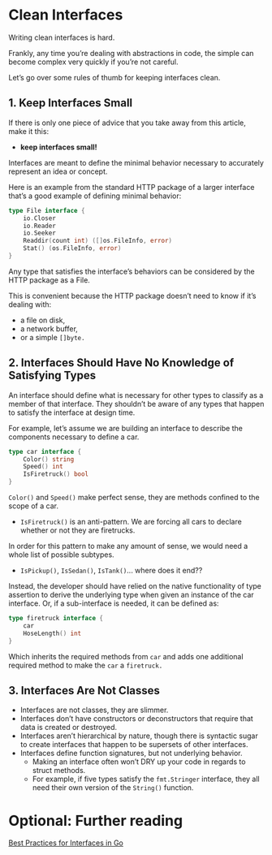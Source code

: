 # Clean Interfaces

Writing clean interfaces is hard.

Frankly, any time you’re dealing with abstractions in code, the simple can become complex very quickly if you’re not careful.

Let’s go over some rules of thumb for keeping interfaces clean.

## 1. Keep Interfaces Small

If there is only one piece of advice that you take away from this article, make it this:

- **keep interfaces small!**

Interfaces are meant to define the minimal behavior necessary to accurately represent an idea or concept.

Here is an example from the standard HTTP package of a larger interface that’s a good example of defining minimal behavior:

```go
type File interface {
    io.Closer
    io.Reader
    io.Seeker
    Readdir(count int) ([]os.FileInfo, error)
    Stat() (os.FileInfo, error)
}
```

Any type that satisfies the interface’s behaviors can be considered by the HTTP package as a File.

This is convenient because the HTTP package doesn’t need to know if it’s dealing with:

- a file on disk,
- a network buffer,
- or a simple `[]byte.`

## 2. Interfaces Should Have No Knowledge of Satisfying Types

An interface should define what is necessary for other types to classify as a member of that interface. They shouldn’t be aware of any types that happen to satisfy the interface at design time.

For example, let’s assume we are building an interface to describe the components necessary to define a car.

```go
type car interface {
	Color() string
	Speed() int
	IsFiretruck() bool
}
```

`Color()` and `Speed()` make perfect sense, they are methods confined to the scope of a car.

- `IsFiretruck()` is an anti-pattern. We are forcing all cars to declare whether or not they are firetrucks.

In order for this pattern to make any amount of sense, we would need a whole list of possible subtypes.

- `IsPickup()`, `IsSedan()`, `IsTank()`... where does it end??

Instead, the developer should have relied on the native functionality of type assertion to derive the underlying type when given an instance of the car interface. Or, if a sub-interface is needed, it can be defined as:

```go
type firetruck interface {
	car
	HoseLength() int
}
```

Which inherits the required methods from `car` and adds one additional required method to make the `car` a `firetruck.`

## 3. Interfaces Are Not Classes

- Interfaces are not classes, they are slimmer.
- Interfaces don’t have constructors or deconstructors that require that data is created or destroyed.
- Interfaces aren’t hierarchical by nature, though there is syntactic sugar to create interfaces that happen to be supersets of other interfaces.
- Interfaces define function signatures, but not underlying behavior.
  - Making an interface often won’t DRY up your code in regards to struct methods.
  - For example, if five types satisfy the `fmt.Stringer` interface, they all need their own version of the `String()` function.

# Optional: Further reading

[Best Practices for Interfaces in Go](https://blog.boot.dev/golang/golang-interfaces/)
